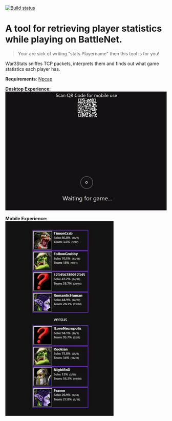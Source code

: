 [![Build status](https://ci.appveyor.com/api/projects/status/pf2a28vv3da6tq9k/branch/master?svg=true)](https://ci.appveyor.com/project/Rookian/war3stats/branch/master)


# A tool for retrieving player statistics while playing on BattleNet.

> Your are sick of writing "stats Playername" then this tool is for you!

War3Stats sniffes TCP packets, interprets them and finds out what game statistics each player has.

**Requirements**: [Npcap](https://nmap.org/download.html)

**Desktop Experience:**  
![alt text](https://raw.githubusercontent.com/Rookian/War3Stats/master/github/desktop-xp.gif)


**Mobile Experience:**  
![alt text](https://raw.githubusercontent.com/Rookian/War3Stats/master/github/mobile-xp.gif)
